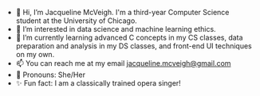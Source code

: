 - 👋 Hi, I’m Jacqueline McVeigh. I'm a third-year Computer Science student at the University of Chicago. 
- 🩷 I’m interested in data science and machine learning ethics.
- 🌱 I’m currently learning advanced C concepts in my CS classes, data preparation and analysis in my DS classes, and front-end UI techniques on my own.
- 📫 You can reach me at my email jacqueline.mcveigh@gmail.com
- 🐝 Pronouns: She/Her
- ✨ Fun fact: I am a classically trained opera singer!
